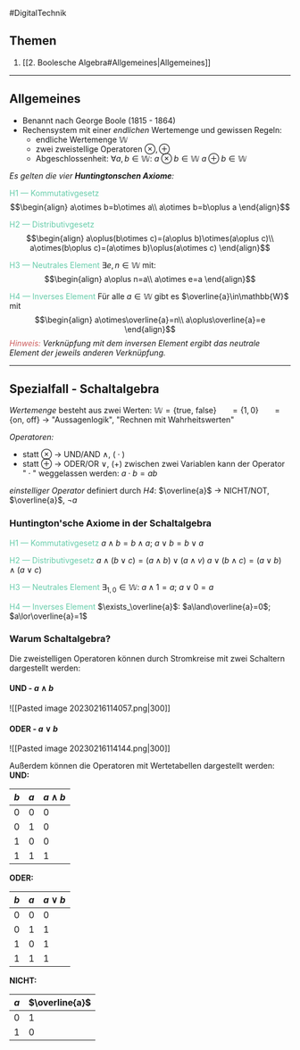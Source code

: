 #DigitalTechnik

## Themen
1. [[2. Boolesche Algebra#Allgemeines|Allgemeines]]

---

## Allgemeines

- Benannt nach George Boole (1815 - 1864)
- Rechensystem mit einer <i>endlichen</i> Wertemenge und gewissen Regeln:
	- endliche Wertemenge $\mathbb{W}$
	- zwei zweistellige Operatoren $\otimes, \oplus$
	- Abgeschlossenheit: $\forall a,b \in \mathbb{W}$:
		$a\otimes b\in\mathbb{W}$
		$a\oplus b\in\mathbb{W}$

*Es gelten die vier **Huntingtonschen Axiome**:*

<font style="color:MediumAquaMarine">H1 — Kommutativgesetz</font>
$$\begin{align}
a\otimes b=b\otimes a\\
a\otimes b=b\oplus a
\end{align}$$

<font style="color:MediumAquaMarine">H2 — Distributivgesetz</font>
$$\begin{align}
a\oplus(b\otimes c)=(a\oplus b)\otimes(a\oplus c)\\
a\otimes(b\oplus c)=(a\otimes b)\oplus(a\otimes c)
\end{align}$$

<font style="color:MediumAquaMarine">H3 — Neutrales Element</font> 
$\exists e,n\in\mathbb{W}$ mit:$$\begin{align}
a\oplus n=a\\
a\otimes e=a
\end{align}$$

<font style="color:MediumAquaMarine">H4 — Inverses Element</font>
Für alle $a\in\mathbb{W}$ gibt es $\overline{a}\in\mathbb{W}$ mit 
$$\begin{align}
a\otimes\overline{a}=n\\
a\oplus\overline{a}=e
\end{align}$$
<i><font style="color:indianred">Hinweis:</font> Verknüpfung mit dem inversen Element ergibt das neutrale Element der jeweils anderen Verknüpfung.</i>

---

## Spezialfall - Schaltalgebra

*Wertemenge* besteht aus zwei Werten:
$\mathbb{W}=\{\text{true, false}\}$
$\quad\;=\{1, 0\}$
$\quad\;=\{\text{on, off}\}$
→ "Aussagenlogik", "Rechnen mit Wahrheitswerten"

*Operatoren:*
- statt $\otimes$ → UND/AND $\land$, ($\;\cdot\;$)
- statt $\oplus$ → ODER/OR $\lor$, ($+$)
zwischen zwei Variablen kann der Operator "$\;\cdot\;$" weggelassen werden: $a\cdot b = ab$

*einstelliger Operator* definiert durch <i>H4</i>:
$\overline{a}$ → NICHT/NOT, $\overline{a}$, $\lnot a$

### Huntington'sche Axiome in der Schaltalgebra
<font style="color:MediumAquaMarine">H1 — Kommutativgesetz</font>
$a\land b = b\land a$; $a\lor b=b\lor a$

<font style="color:MediumAquaMarine">H2 — Distributivgesetz</font>
$a\land(b\lor c)=(a\land b)\lor(a\land v)$
$a\lor (b\land c)=(a\lor b)\land(a\lor c)$

<font style="color:MediumAquaMarine">H3 — Neutrales Element</font> 
$\exists_{1,0} \in\mathbb{W}:$
$a\land1=a$; $a\lor0=a$

<font style="color:MediumAquaMarine">H4 — Inverses Element</font>
$\exists_\overline{a}$:
$a\land\overline{a}=0$; $a\lor\overline{a}=1$

### Warum Schaltalgebra?
Die zweistelligen Operatoren können durch Stromkreise mit zwei Schaltern dargestellt werden:
#### UND - $a\land b$
![[Pasted image 20230216114057.png|300]]
#### ODER - $a\lor b$
![[Pasted image 20230216114144.png|300]]

Außerdem können die Operatoren mit Wertetabellen dargestellt werden:
<b>UND:</b>

| $b$ | $a$ | $a\land b$ |
| --- | --- | ---------- |
| 0   | 0   | 0          |
| 0   | 1   | 0          |
| 1   | 0   | 0          |
| 1   | 1   | 1          |

<b>ODER:</b>

| $b$ | $a$ | $a\lor b$ |
| --- | --- | --------- |
| 0   | 0   | 0         |
| 0   | 1   | 1         |
| 1   | 0   | 1         |
| 1   | 1   | 1         |

<b>NICHT:</b>

| $a$ | $\overline{a}$ |
| --- | -------------- |
| 0   | 1              |
| 1   | 0               |

